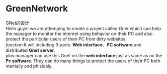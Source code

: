# GreenNetwork
GNet的设计  
Hello guys! we are attemping to create a project called *Gnet* which can help the manager to monitor the internet using behavior on their PC and also protect the particular users of their PC from dirty websites.
</br>*function*:It will including 3 parts. **Web interface**、**PC software** and distributed **Gnet server**.
</br>plus:manager can use this Gnet on the **web interface** just as same as on the **Pc software**. They can do many things to protect the users of their PC both mentally and phisicaly.
